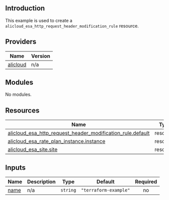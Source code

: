 ## Introduction

This example is used to create a `alicloud_esa_http_request_header_modification_rule` resource.

<!-- BEGIN_TF_DOCS -->
## Providers

| Name | Version |
|------|---------|
| <a name="provider_alicloud"></a> [alicloud](#provider\_alicloud) | n/a |

## Modules

No modules.

## Resources

| Name | Type |
|------|------|
| [alicloud_esa_http_request_header_modification_rule.default](https://registry.terraform.io/providers/aliyun/alicloud/latest/docs/resources/esa_http_request_header_modification_rule) | resource |
| [alicloud_esa_rate_plan_instance.instance](https://registry.terraform.io/providers/aliyun/alicloud/latest/docs/resources/esa_rate_plan_instance) | resource |
| [alicloud_esa_site.site](https://registry.terraform.io/providers/aliyun/alicloud/latest/docs/resources/esa_site) | resource |

## Inputs

| Name | Description | Type | Default | Required |
|------|-------------|------|---------|:--------:|
| <a name="input_name"></a> [name](#input\_name) | n/a | `string` | `"terraform-example"` | no |
<!-- END_TF_DOCS -->
